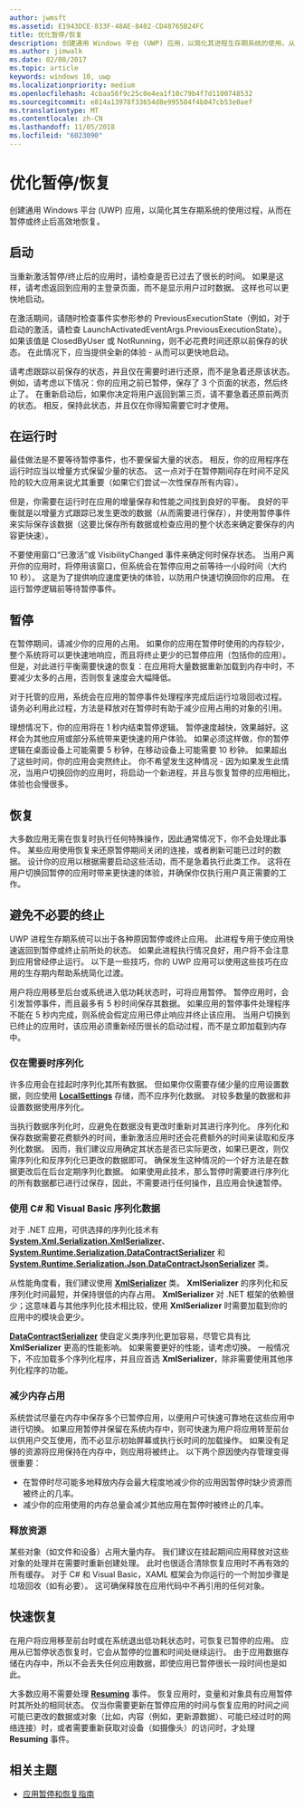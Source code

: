 ```yaml
---
author: jwmsft
ms.assetid: E1943DCE-833F-48AE-8402-CD48765B24FC
title: 优化暂停/恢复
description: 创建通用 Windows 平台 (UWP) 应用，以简化其进程生存期系统的使用，从而在暂停或终止后高效地恢复。
ms.author: jimwalk
ms.date: 02/08/2017
ms.topic: article
keywords: windows 10, uwp
ms.localizationpriority: medium
ms.openlocfilehash: 4cbaa56f9c25c0e4ea1f10c79b4f7d1100748532
ms.sourcegitcommit: e814a13978f33654d8e995584f4b047cb53e0aef
ms.translationtype: MT
ms.contentlocale: zh-CN
ms.lasthandoff: 11/05/2018
ms.locfileid: "6023090"
---
```

# <a name="optimize-suspendresume"></a>优化暂停/恢复


创建通用 Windows 平台 (UWP) 应用，以简化其生存期系统的使用过程，从而在暂停或终止后高效地恢复。

## <a name="launch"></a>启动

当重新激活暂停/终止后的应用时，请检查是否已过去了很长的时间。 如果是这样，请考虑返回到应用的主登录页面，而不是显示用户过时数据。 这样也可以更快地启动。

在激活期间，请随时检查事件实参形参的 PreviousExecutionState（例如，对于启动的激活，请检查 LaunchActivatedEventArgs.PreviousExecutionState）。 如果该值是 ClosedByUser 或 NotRunning，则不必花费时间还原以前保存的状态。 在此情况下，应当提供全新的体验 - 从而可以更快地启动。

请考虑跟踪以前保存的状态，并且仅在需要时进行还原，而不是急着还原该状态。 例如，请考虑以下情况：你的应用之前已暂停，保存了 3 个页面的状态，然后终止了。 在重新启动后，如果你决定将用户返回到第三页，请不要急着还原前两页的状态。 相反，保持此状态，并且仅在你得知需要它时才使用。

## <a name="while-running"></a>在运行时

最佳做法是不要等待暂停事件，也不要保留大量的状态。 相反，你的应用程序在运行时应当以增量方式保留少量的状态。 这一点对于在暂停期间存在时间不足风险的较大应用来说尤其重要（如果它们尝试一次性保存所有内容）。

但是，你需要在运行时在应用的增量保存和性能之间找到良好的平衡。 良好的平衡就是以增量方式跟踪已发生更改的数据（从而需要进行保存），并使用暂停事件来实际保存该数据（这要比保存所有数据或检查应用的整个状态来确定要保存的内容更快速）。

不要使用窗口“已激活”或 VisibilityChanged 事件来确定何时保存状态。 当用户离开你的应用时，将停用该窗口，但系统会在暂停应用之前等待一小段时间（大约 10 秒）。 这是为了提供响应速度更快的体验，以防用户快速切换回你的应用。 在运行暂停逻辑前等待暂停事件。

## <a name="suspend"></a>暂停

在暂停期间，请减少你的应用的占用。 如果你的应用在暂停时使用的内存较少，整个系统将可以更快速地响应，而且将终止更少的已暂停应用（包括你的应用）。 但是，对此进行平衡需要快速的恢复：在应用将大量数据重新加载到内存中时，不要减少太多的占用，否则恢复速度会大幅降低。

对于托管的应用，系统会在应用的暂停事件处理程序完成后运行垃圾回收过程。 请务必利用此过程，方法是释放对在暂停时有助于减少应用占用的对象的引用。

理想情况下，你的应用将在 1 秒内结束暂停逻辑。 暂停速度越快，效果越好。这样会为其他应用或部分系统带来更快速的用户体验。 如果必须这样做，你的暂停逻辑在桌面设备上可能需要 5 秒钟，在移动设备上可能需要 10 秒钟。 如果超出了这些时间，你的应用会突然终止。 你不希望发生这种情况 - 因为如果发生此情况，当用户切换回你的应用时，将启动一个新进程，并且与恢复暂停的应用相比，体验也会慢很多。

## <a name="resume"></a>恢复

大多数应用无需在恢复时执行任何特殊操作，因此通常情况下，你不会处理此事件。 某些应用使用恢复来还原暂停期间关闭的连接，或者刷新可能已过时的数据。 设计你的应用以根据需要启动这些活动，而不是急着执行此类工作。 这将在用户切换回暂停的应用时带来更快速的体验，并确保你仅执行用户真正需要的工作。

## <a name="avoid-unnecessary-termination"></a>避免不必要的终止

UWP 进程生存期系统可以出于各种原因暂停或终止应用。 此进程专用于使应用快速返回到暂停或终止前所处的状态。 如果此进程执行情况良好，用户将不会注意到应用曾经停止运行。 以下是一些技巧，你的 UWP 应用可以使用这些技巧在应用的生存期内帮助系统简化过渡。

用户将应用移至后台或系统进入低功耗状态时，可将应用暂停。 暂停应用时，会引发暂停事件，而且最多有 5 秒时间保存其数据。 如果应用的暂停事件处理程序不能在 5 秒内完成，则系统会假定应用已停止响应并终止该应用。 当用户切换到已终止的应用时，该应用必须重新经历很长的启动过程，而不是立即加载到内存中。

### <a name="serialize-only-when-necessary"></a>仅在需要时序列化

许多应用会在挂起时序列化其所有数据。 但如果你仅需要存储少量的应用设置数据，则应使用 [**LocalSettings**](https://msdn.microsoft.com/library/windows/apps/BR241622) 存储，而不应序列化数据。 对较多数量的数据和非设置数据使用序列化。

当执行数据序列化时，应避免在数据没有更改时重新对其进行序列化。 序列化和保存数据需要花费额外的时间，重新激活应用时还会花费额外的时间来读取和反序列化数据。 因而，我们建议应用确定其状态是否已实际更改，如果已更改，则仅需序列化和反序列化已更改的数据即可。 确保发生这种情况的一个好方法是在数据更改后在后台定期序列化数据。 如果使用此技术，那么暂停时需要进行序列化的所有数据都已进行过保存，因此，不需要进行任何操作，且应用会快速暂停。

### <a name="serializing-data-in-c-and-visual-basic"></a>使用 C# 和 Visual Basic 序列化数据

对于 .NET 应用，可供选择的序列化技术有 [**System.Xml.Serialization.XmlSerializer**](https://msdn.microsoft.com/library/windows/apps/xaml/system.xml.serialization.xmlserializer.aspx)、[**System.Runtime.Serialization.DataContractSerializer**](https://msdn.microsoft.com/library/windows/apps/xaml/system.runtime.serialization.datacontractserializer.aspx) 和 [**System.Runtime.Serialization.Json.DataContractJsonSerializer**](https://msdn.microsoft.com/library/windows/apps/xaml/system.runtime.serialization.json.datacontractjsonserializer.aspx) 类。

从性能角度看，我们建议使用 [**XmlSerializer**](https://msdn.microsoft.com/library/windows/apps/xaml/system.xml.serialization.xmlserializer.aspx) 类。 **XmlSerializer** 的序列化和反序列化时间最短，并保持很低的内存占用。 **XmlSerializer** 对 .NET 框架的依赖很少；这意味着与其他序列化技术相比较，使用 **XmlSerializer** 时需要加载到你的应用中的模块会更少。

[**DataContractSerializer**](https://msdn.microsoft.com/library/windows/apps/xaml/system.runtime.serialization.datacontractserializer.aspx) 使自定义类序列化更加容易，尽管它具有比 **XmlSerializer** 更高的性能影响。 如果需要更好的性能，请考虑切换。 一般情况下，不应加载多个序列化程序，并且应首选 **XmlSerializer**，除非需要使用其他序列化程序的功能。

### <a name="reduce-memory-footprint"></a>减少内存占用

系统尝试尽量在内存中保存多个已暂停应用，以便用户可快速可靠地在这些应用中进行切换。 如果应用暂停并保留在系统内存中，则可快速为用户将应用转至前台以供用户交互使用，而不必显示初始屏幕或执行长时间的加载操作。 如果没有足够的资源将应用保持在内存中，则应用将被终止。 以下两个原因使内存管理变得很重要：

-   在暂停时尽可能多地释放内存会最大程度地减少你的应用因暂停时缺少资源而被终止的几率。
-   减少你的应用使用的内存总量会减少其他应用在暂停时被终止的几率。

### <a name="release-resources"></a>释放资源

某些对象（如文件和设备）占用大量内存。 我们建议在挂起期间应用释放对这些对象的处理并在需要时重新创建处理。 此时也很适合清除恢复应用时不再有效的所有缓存。 对于 C# 和 Visual Basic，XAML 框架会为你运行的一个附加步骤是垃圾回收（如有必要）。 这可确保释放在应用代码中不再引用的任何对象。

## <a name="resume-quickly"></a>快速恢复

在用户将应用移至前台时或在系统退出低功耗状态时，可恢复已暂停的应用。 应用从已暂停状态恢复时，它会从暂停的位置和时间处继续运行。 由于应用数据存储在内存中，所以不会丢失任何应用数据，即使应用已暂停很长一段时间也是如此。

大多数应用不需要处理 [**Resuming**](https://msdn.microsoft.com/library/windows/apps/BR205859) 事件。 恢复应用时，变量和对象具有应用暂停时其所处的相同状态。 仅当你需要更新在暂停应用的时间与恢复应用的时间之间可能已更改的数据或对象（比如，内容（例如，更新源数据）、可能已经过时的网络连接）时，或者需要重新获取对设备（如摄像头）的访问时，才处理 **Resuming** 事件。

## <a name="related-topics"></a>相关主题

* [应用暂停和恢复指南](https://msdn.microsoft.com/library/windows/apps/Hh465088)
 

 




